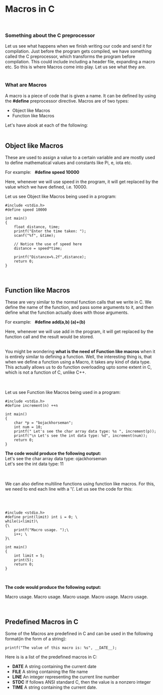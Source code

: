 # Macros in C
<br>

### **Something about the C preprocessor**
Let us see what happens when we finish writing our code and send it for compilation. Just before the program gets compiled, we have something called the C preprocessor, which transforms the program before compilation. This could include including a header file, expanding a macro etc. So this is where Macros come into play. Let us see what they are. 
<br> <br>

### **What are Macros**
A macro is a piece of code that is given a name. It can be defined by using the **#define** preprocessor directive. Macros are of two types: 
- Object like Macros
- Function like Macros

Let's have  alook at each of the following: <br><br>

## Object like Macros
These are used to assign a value to a certain variable and are mostly used to define mathematical values and constants like Pi, e, iota etc. 

For example: &nbsp; **#define speed 10000**

Here, whenever we will use speed in the program, it will get replaced by the value which we have defined, i.e. 10000. 

Let us see Object like Macros being used in a program:
```
#include <stdio.h>
#define speed 10000

int main()
{
    float distance, time;
    printf("Enter the time taken: ");
    scanf("%f", &time);

    // Notice the use of speed here
    distance = speed*time;

    printf("Distance=%.2f",distance);
    return 0;
}
```
<br>

## Function like Macros
These are very similar to the normal function calls that we write in C. We define the name of the function, and pass some arguments to it, and then define what the function actually does with those arguments. 

For example: &nbsp; **#define add(a,b) (a)+(b)**

Here, whenever we will use add in the program, it will get replaced by the function call and the result would be stored.
<br>
<br>

You might be wondering **what is the need of Function like macros** when it is entirely similar to defining a function. Well, the interesting thing is, that when we define a function using a Macro, it takes any kind of data type. This actually allows us to do function overloading upto some extent in C, which is not a function of C, unlike C++.  
<br>
<br>

Let us see Function like Macros being used in a program:
```
#include <stdio.h>
#define increment(n) ++n

int main()
{
    char *p = "bojackhorseman";
    int num = 10;
    printf(" Let's see the char array data type: %s ", increment(p));
    printf("\n Let's see the int data type: %d", increment(num));
    return 0;
}
```


**The code would produce the following output:**<br>
Let's see the char array data type: ojackhorseman
<br> Let's see the int data type: 11

<br><br>
We can also define multiline functions using function like macros. For this, we need to end each line with a '\\'. Let us see the code for this: 

<br>
<br>

```
#include <stdio.h>
#define print(limit) int i = 0; \
while(i<limit)\
{\
    printf("Macro usage. ");\
    i++; \
}\

int main()
{
    int limit = 5;
    print(5);
    return 0;
}
```
<br>

**The code would produce the following output:**<br>

Macro usage. Macro usage. Macro usage. Macro usage. Macro usage. 

<br>

## **Predefined Macros in C**
Some of the Macros are predefined in C and can be used in the following format(in the form of a string):
```
printf("The value of this macro is: %s", __DATE__);
```

Here is is a list of the predefined macros in C: 

- __DATE__	A string containing the current date
- __FILE__	A string containing the file name
- __LINE__	An integer representing the current line number
- __STDC__	If follows ANSI standard C, then the value is a nonzero integer
- __TIME__	A string containing the current date.


